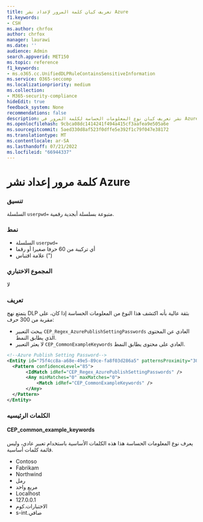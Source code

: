 ```yaml
---
title: تعريف كيان كلمة المرور لإعداد نشر Azure
f1.keywords:
- CSH
ms.author: chrfox
author: chrfox
manager: laurawi
ms.date: ''
audience: Admin
search.appverid: MET150
ms.topic: reference
f1_keywords:
- ms.o365.cc.UnifiedDLPRuleContainsSensitiveInformation
ms.service: O365-seccomp
ms.localizationpriority: medium
ms.collection:
- M365-security-compliance
hideEdit: true
feedback_system: None
recommendations: false
description: نشر تعريف كيان نوع المعلومات الحساسة لكلمة المرور في Azure.
ms.openlocfilehash: 9cbca08dc1414241f494a415cf3aafea9e505a6e
ms.sourcegitcommit: 5aed330d8af523f0dffe5e392f1c79f047e38172
ms.translationtype: MT
ms.contentlocale: ar-SA
ms.lasthandoff: 07/21/2022
ms.locfileid: "66944337"
---
```

# <a name="azure-publish-setting-password"></a>كلمة مرور إعداد نشر Azure

### <a name="format"></a>تنسيق

السلسلة `userpwd=` متبوعة بسلسلة أبجدية رقمية.

### <a name="pattern"></a>نمط

- السلسلة `userpwd=`
- أي تركيبة من 60 حرفا صغيرا أو رقما
- علامة اقتباس (")

### <a name="checksum"></a>المجموع الاختباري

لا

### <a name="definition"></a>تعريف

يتمتع نهج DLP بثقة عالية بأنه اكتشف هذا النوع من المعلومات الحساسة إذا كان، على مقربة من 300 حرف:

- يبحث التعبير `CEP_Regex_AzurePublishSettingPasswords` العادي عن المحتوى الذي يطابق النمط.
- لا يعثر التعبير `CEP_CommonExampleKeywords` العادي على محتوى يطابق النمط.

```xml
<!--Azure Publish Setting Password-->
<Entity id="75f4cc8a-a68e-49e5-89ce-fa8f03d286a5" patternsProximity="300" recommendedConfidence="85">
  <Pattern confidenceLevel="85">
       <IdMatch idRef="CEP_Regex_AzurePublishSettingPasswords" />
       <Any minMatches="0" maxMatches="0">
           <Match idRef="CEP_CommonExampleKeywords" />
       </Any>
  </Pattern>
</Entity>
```

### <a name="keywords"></a>الكلمات الرئيسيه

#### <a name="cep_common_example_keywords"></a>CEP_common_example_keywords

يعرف نوع المعلومات الحساسة هذا هذه الكلمات الأساسية باستخدام تعبير عادي، وليس قائمة كلمات أساسية.

- Contoso
- Fabrikam
- Northwind
- رمل
- مربع واحد
- Localhost
- 127.0.0.1
- الاختبارات.<!--no-hyperlink-->كوم
- s-int.<!--no-hyperlink-->صافي
